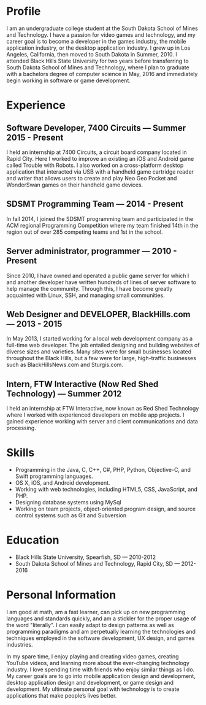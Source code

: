 # Profile

I am an undergraduate college student at the South Dakota School of Mines and
Technology. I have a passion for video games and technology, and my career goal
is to become a developer in the games industry, the mobile application industry,
or the desktop application industry. I grew up in Los Angeles, California, then
moved to South Dakota in Summer, 2010. I attended Black Hills State University
for two years before transferring to South Dakota School of Mines and
Technology, where I plan to graduate with a bachelors degree of computer science
in May, 2016 and immediately begin working in software or game development.

# Experience

## Software Developer, 7400 Circuits — Summer 2015 - Present

I held an internship at 7400 Circuits, a circuit board company located in Rapid
City. Here I worked to improve an existing an iOS and Android game called
Trouble with Robots. I also worked on a cross-platform desktop application that
interacted via USB with a handheld game cartridge reader and writer that allows
users to create and play Neo Geo Pocket and WonderSwan games on their handheld
game devices.

## SDSMT Programming Team — 2014 - Present

In fall 2014, I joined the SDSMT programming team and participated in the ACM
regional Programming Competition where my team finished 14th in the region out
of over 285 competing teams and 1st in the school.

## Server administrator, programmer — 2010 - Present

Since 2010, I have owned and operated a public game server for which I and
another developer have written hundreds of lines of server software to help
manage the community. Through this, I have become greatly acquainted with Linux,
SSH, and managing small communities.

## Web Designer and DEVELOPER, BlackHills.com — 2013 - 2015

In May 2013, I started working for a local web development company as a
full-time web developer. The job entailed designing and building websites of
diverse sizes and varieties. Many sites were for small businesses located
throughout the Black Hills, but a few were for large, high-traffic businesses
such as BlackHillsNews.com and Sturgis.com.

## Intern, FTW Interactive (Now Red Shed Technology) — Summer 2012

I held an internship at FTW Interactive, now known as Red Shed Technology where
I worked with experienced developers on mobile app projects. I gained experience
working with server and client communications and data processing.

# Skills

- Programming in the Java, C, C++, C#, PHP, Python, Objective-C, and Swift
  programming languages.
- OS X, iOS, and Android development.
- Working with web technologies, including HTML5, CSS, JavaScript, and PHP.
- Designing database systems using MySql
- Working on team projects, object-oriented program design, and source control
  systems such as Git and Subversion

# Education

- Black Hills State University, Spearfish, SD — 2010-2012
- South Dakota School of Mines and Technology, Rapid City, SD — 2012-2016

# Personal Information

I am good at math, am a fast learner, can pick up on new programming languages
and standards quickly, and am a stickler for the proper usage of the word
"literally". I can easily adapt to design patterns as well as programming
paradigms and am perpetually learning the technologies and techniques employed
in the software development, UX design, and games industries.

In my spare time, I enjoy playing and creating video games, creating YouTube
videos, and learning more about the ever-changing technology industry. I love
spending time with friends who enjoy similar things as I do. My career goals are
to go into mobile application design and development, desktop application design
and development, or game design and development. My ultimate personal goal with
technology is to create applications that make people’s lives better.
